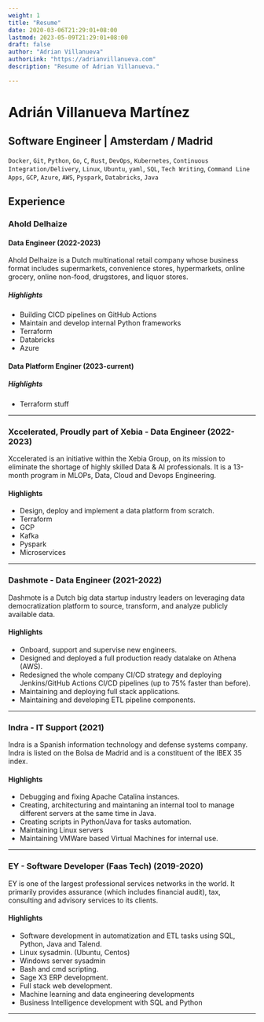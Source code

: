 ```yaml
---
weight: 1
title: "Resume"
date: 2020-03-06T21:29:01+08:00
lastmod: 2023-05-09T21:29:01+08:00
draft: false
author: "Adrian Villanueva"
authorLink: "https://adrianvillanueva.com"
description: "Resume of Adrian Villanueva."

---
```


# Adrián Villanueva Martínez

## Software Engineer | Amsterdam / Madrid

`Docker`, `Git`, `Python`, `Go`, `C`, `Rust`, `DevOps`, `Kubernetes`, `Continuous Integration/Delivery`,
`Linux`, `Ubuntu`, `yaml`, `SQL`, `Tech Writing`, `Command Line Apps`, `GCP`, `Azure`, `AWS`, `Pyspark`, `Databricks`, `Java`

## Experience

### Ahold Delhaize

#### Data Engineer (2022-2023)

Ahold Delhaize is a Dutch multinational retail company whose business format includes supermarkets, convenience stores, hypermarkets, online grocery, online non-food, drugstores, and liquor stores.

##### Highlights

* Building CICD pipelines on GitHub Actions
* Maintain and develop internal Python frameworks
* Terraform
* Databricks
* Azure

#### Data Platform Enginer (2023-current)

##### Highlights

* Terraform stuff

---

### Xccelerated, Proudly part of Xebia - Data Engineer (2022-2023)

Xccelerated is an initiative within the Xebia Group, on its mission to eliminate the shortage of highly skilled Data & AI professionals. It is a 13-month program in  MLOPs, Data, Cloud and Devops Engineering.

#### Highlights

* Design, deploy and implement a data platform from scratch.
* Terraform
* GCP
* Kafka
* Pyspark
* Microservices

---

### Dashmote - Data Engineer (2021-2022)

Dashmote is a Dutch big data startup industry leaders on leveraging data democratization platform to source, transform, and analyze publicly available data.

#### Highlights

* Onboard, support and supervise new engineers.
* Designed and deployed a full production ready datalake on Athena (AWS).
* Redesigned the whole company CI/CD strategy and deploying Jenkins/GitHub Actions CI/CD pipelines (up to 75% faster than before).
* Maintaining and deploying full stack applications.
* Maintaining and developing ETL pipeline components.

---

### Indra - IT Support (2021)

Indra is a Spanish information technology and defense systems company. Indra is listed on the Bolsa de Madrid and is a constituent of the IBEX 35 index.

#### Highlights

* Debugging and fixing Apache Catalina instances.
* Creating, architecturing and maintaning an internal tool to manage different servers at the same time in Java.
* Creating scripts in Python/Java for tasks automation.
* Maintaining Linux servers
* Maintaining VMWare based Virtual Machines for internal use.

---

### EY - Software Developer (Faas Tech) (2019-2020)

EY is one of the largest professional services networks in the world. It primarily provides assurance (which includes financial audit), tax, consulting and advisory services to its clients.

#### Highlights

* Software development in automatization and ETL tasks using SQL, Python, Java and Talend.
* Linux sysadmin. (Ubuntu, Centos)
* Windows server sysadmin
* Bash and cmd scripting.
* Sage X3 ERP development.
* Full stack web development.
* Machine learning and data engineering developments
* Business Intelligence development with SQL and Python

---
